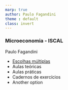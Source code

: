 ```yaml
---
marp: true
author: Paulo Fagandini
theme : default
class: invert
---
```


### Microeconomia - ISCAL
Paulo Fagandini

- [Escolhas múltiplas](/Escolhas_Multiplas/em.html)
- Aulas teóricas
- Aulas práticas
- Cadernos de exercícios
- Another option
